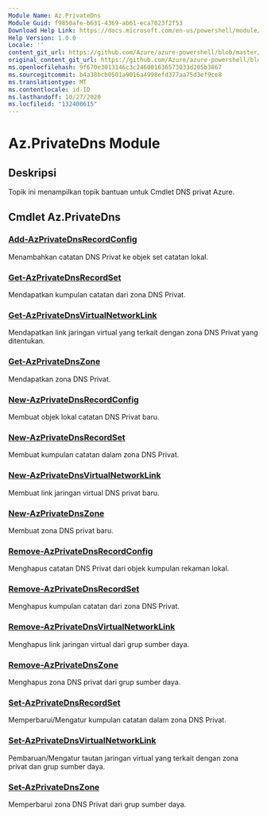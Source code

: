 ```yaml
---
Module Name: Az.PrivateDns
Module Guid: f9850afe-b631-4369-ab61-eca7023f2f53
Download Help Link: https://docs.microsoft.com/en-us/powershell/module/az.privatedns
Help Version: 1.0.0
Locale: ''
content_git_url: https://github.com/Azure/azure-powershell/blob/master/src/PrivateDns/PrivateDns/help/Az.PrivateDNS.md
original_content_git_url: https://github.com/Azure/azure-powershell/blob/master/src/PrivateDns/PrivateDns/help/Az.PrivateDNS.md
ms.openlocfilehash: 9f670e3013146c3c246001636573033d205b3867
ms.sourcegitcommit: b4a38bcb0501a9016a4998efd377aa75d3ef9ce8
ms.translationtype: MT
ms.contentlocale: id-ID
ms.lasthandoff: 10/27/2020
ms.locfileid: "132408615"
---
```

# Az.PrivateDns Module
## Deskripsi
Topik ini menampilkan topik bantuan untuk Cmdlet DNS privat Azure.

## Cmdlet Az.PrivateDns
### [Add-AzPrivateDnsRecordConfig](Add-AzPrivateDnsRecordConfig.md)
Menambahkan catatan DNS Privat ke objek set catatan lokal.

### [Get-AzPrivateDnsRecordSet](Get-AzPrivateDnsRecordSet.md)
Mendapatkan kumpulan catatan dari zona DNS Privat.

### [Get-AzPrivateDnsVirtualNetworkLink](Get-AzPrivateDnsVirtualNetworkLink.md)
Mendapatkan link jaringan virtual yang terkait dengan zona DNS Privat yang ditentukan.

### [Get-AzPrivateDnsZone](Get-AzPrivateDnsZone.md)
Mendapatkan zona DNS Privat.

### [New-AzPrivateDnsRecordConfig](New-AzPrivateDnsRecordConfig.md)
Membuat objek lokal catatan DNS Privat baru.

### [New-AzPrivateDnsRecordSet](New-AzPrivateDnsRecordSet.md)
Membuat kumpulan catatan dalam zona DNS Privat.

### [New-AzPrivateDnsVirtualNetworkLink](New-AzPrivateDnsVirtualNetworkLink.md)
Membuat link jaringan virtual DNS privat baru.

### [New-AzPrivateDnsZone](New-AzPrivateDnsZone.md)
Membuat zona DNS privat baru.

### [Remove-AzPrivateDnsRecordConfig](Remove-AzPrivateDnsRecordConfig.md)
Menghapus catatan DNS Privat dari objek kumpulan rekaman lokal.

### [Remove-AzPrivateDnsRecordSet](Remove-AzPrivateDnsRecordSet.md)
Menghapus kumpulan catatan dari zona DNS Privat.

### [Remove-AzPrivateDnsVirtualNetworkLink](Remove-AzPrivateDnsVirtualNetworkLink.md)
Menghapus link jaringan virtual dari grup sumber daya.

### [Remove-AzPrivateDnsZone](Remove-AzPrivateDnsZone.md)
Menghapus zona DNS privat dari grup sumber daya.

### [Set-AzPrivateDnsRecordSet](Set-AzPrivateDnsRecordSet.md)
Memperbarui/Mengatur kumpulan catatan dalam zona DNS Privat.

### [Set-AzPrivateDnsVirtualNetworkLink](Set-AzPrivateDnsVirtualNetworkLink.md)
Pembaruan/Mengatur tautan jaringan virtual yang terkait dengan zona privat dan grup sumber daya.

### [Set-AzPrivateDnsZone](Set-AzPrivateDnsZone.md)
Memperbarui zona DNS Privat dari grup sumber daya.

